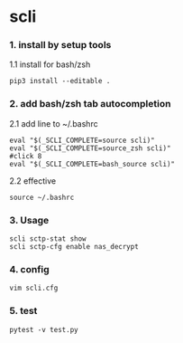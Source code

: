 # scli

### 1. install by setup tools
1.1 install for bash/zsh
```shell
pip3 install --editable .
```
### 2. add bash/zsh tab autocompletion
2.1 add line to ~/.bashrc 

```shell
eval "$(_SCLI_COMPLETE=source scli)"
eval "$(_SCLI_COMPLETE=source_zsh scli)"
#click 8
eval "$(_SCLI_COMPLETE=bash_source scli)"
```
2.2 effective
```shell
source ~/.bashrc
```
### 3. Usage
```
scli sctp-stat show
scli sctp-cfg enable nas_decrypt
```

### 4. config 
```
vim scli.cfg
```

### 5. test

```
pytest -v test.py
```
